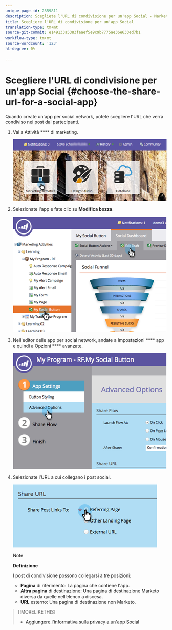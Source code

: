 ```yaml
---
unique-page-id: 2359811
description: Scegliete l'URL di condivisione per un'app Social - Marketo Docs - Documentazione prodotto
title: Scegliere l'URL di condivisione per un'app Social
translation-type: tm+mt
source-git-commit: e149133a5383faaef5e9c9b7775ae36e633ed7b1
workflow-type: tm+mt
source-wordcount: '123'
ht-degree: 0%

---
```



# Scegliere l&#39;URL di condivisione per un&#39;app Social {#choose-the-share-url-for-a-social-app}

Quando create un&#39;app per social network, potete scegliere l&#39;URL che verrà condiviso nei post dai partecipanti.

1. Vai a Attività **** di marketing.

   ![](assets/login-marketing-activities-1.png)

1. Selezionate l&#39;app e fate clic su **Modifica bozza**.

   ![](assets/image2015-4-21-11-3a12-3a12.png)

1. Nell&#39;editor delle app per social network, andate a Impostazioni **** app e quindi a Opzioni **** avanzate.

   ![](assets/image2015-4-21-11-3a14-3a46.png)

1. Selezionate l’URL a cui collegano i post social.

   ![](assets/image2015-4-21-11-3a15-3a26.png)

   >[!NOTE]
   >
   >**Definizione**
   >
   >
   >I post di condivisione possono collegarsi a tre posizioni:
   >
   >    
   >    
   >    * **Pagina** di riferimento: La pagina che contiene l&#39;app.
   >    * **Altra pagina** di destinazione: Una pagina di destinazione Marketo diversa da quelle nell’elenco a discesa.
   >    * **URL** esterno: Una pagina di destinazione non Marketo.


>[!MORELIKETHIS]
>
>* [Aggiungere l&#39;informativa sulla privacy a un&#39;app Social](add-your-privacy-policy-to-a-social-app.md)

>



